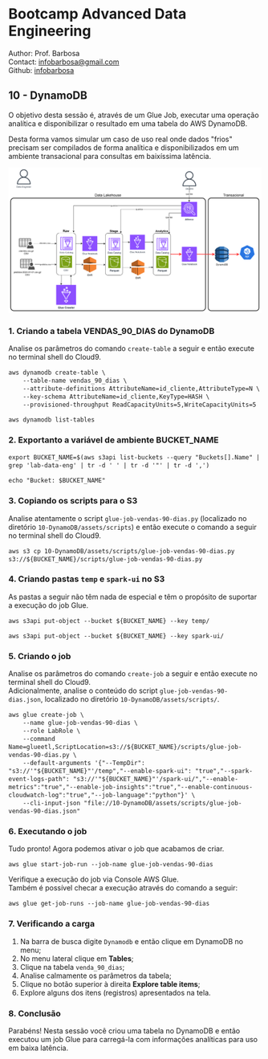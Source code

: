 # Bootcamp Advanced Data Engineering
Author: Prof. Barbosa<br>
Contact: infobarbosa@gmail.com<br>
Github: [infobarbosa](https://github.com/infobarbosa)

## 10 - DynamoDB

O objetivo desta sessão é, através de um Glue Job, executar uma operação analítica e disponibilizar o resultado em uma tabela do AWS DynamoDB.<br>

Desta forma vamos simular um caso de uso real onde dados "frios" precisam ser compilados de forma analítica e disponibilizados em um ambiente transacional para consultas em baixíssima latência.

![img/etl-dynamodb.png](img/etl-dynamodb.png)

### 1. Criando a tabela VENDAS_90_DIAS do DynamoDB

Analise os parâmetros do comando `create-table` a seguir e então execute no terminal shell do Cloud9.
```
aws dynamodb create-table \
    --table-name vendas_90_dias \
    --attribute-definitions AttributeName=id_cliente,AttributeType=N \
    --key-schema AttributeName=id_cliente,KeyType=HASH \
    --provisioned-throughput ReadCapacityUnits=5,WriteCapacityUnits=5
```

```
aws dynamodb list-tables
```

### 2. Exportanto a variável de ambiente BUCKET_NAME
```
export BUCKET_NAME=$(aws s3api list-buckets --query "Buckets[].Name" | grep 'lab-data-eng' | tr -d ' ' | tr -d '"' | tr -d ',')
```

```
echo "Bucket: $BUCKET_NAME"
```

### 3. Copiando os scripts para o S3

Analise atentamente o script `glue-job-vendas-90-dias.py` (localizado no diretório `10-DynamoDB/assets/scripts`) e então execute o comando a seguir no terminal shell do Cloud9.
```
aws s3 cp 10-DynamoDB/assets/scripts/glue-job-vendas-90-dias.py s3://${BUCKET_NAME}/scripts/glue-job-vendas-90-dias.py
```

### 4. Criando pastas `temp` e `spark-ui` no S3

As pastas a seguir não têm nada de especial e têm o propósito de suportar a execução do job Glue.
```
aws s3api put-object --bucket ${BUCKET_NAME} --key temp/
```

```
aws s3api put-object --bucket ${BUCKET_NAME} --key spark-ui/
```

### 5. Criando o job

Analise os parâmetros do comando `create-job` a seguir e então execute no terminal shell do Cloud9.<br>
Adicionalmente, analise o conteúdo do script `glue-job-vendas-90-dias.json`, localizado no diretório `10-DynamoDB/assets/scripts/`.

```
aws glue create-job \
    --name glue-job-vendas-90-dias \
    --role LabRole \
    --command Name=glueetl,ScriptLocation=s3://${BUCKET_NAME}/scripts/glue-job-vendas-90-dias.py \
    --default-arguments '{"--TempDir": "s3://'"${BUCKET_NAME}"'/temp","--enable-spark-ui": "true","--spark-event-logs-path": "s3://'"${BUCKET_NAME}"'/spark-ui/","--enable-metrics":"true","--enable-job-insights":"true","--enable-continuous-cloudwatch-log":"true","--job-language":"python"}' \
    --cli-input-json "file://10-DynamoDB/assets/scripts/glue-job-vendas-90-dias.json"
```

### 6. Executando o job

Tudo pronto! Agora podemos ativar o job que acabamos de criar.
```
aws glue start-job-run --job-name glue-job-vendas-90-dias
```

Verifique a execução do job via Console AWS Glue.<br>
Também é possível checar a execução através do comando a seguir:
```
aws glue get-job-runs --job-name glue-job-vendas-90-dias
```

### 7. Verificando a carga
1. Na barra de busca digite `Dynamodb` e então clique em DynamoDB no menu;
2. No menu lateral clique em **Tables**;
3. Clique na tabela `venda_90_dias`;
4. Analise calmamente os parâmetros da tabela;
5. Clique no botão superior à direita **Explore table items**;
6. Explore alguns dos itens (registros) apresentados na tela.

### 8. Conclusão
Parabéns! Nesta sessão você criou uma tabela no DynamoDB e então executou um job Glue para carregá-la com informações analíticas para uso em baixa latência.